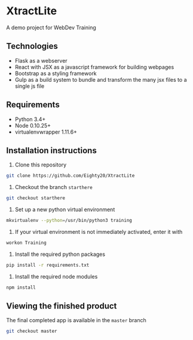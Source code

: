 # XtractLite
A demo project for WebDev Training

## Technologies
- Flask as a webserver
- React with JSX as a javascript framework for building webpages
- Bootstrap as a styling framework
- Gulp as a build system to bundle and transform the many jsx files to a single js file

## Requirements
- Python 3.4+
- Node 0.10.25+
- virtualenvwrapper 1.11.6+

## Installation instructions
1. Clone this repository
```bash
git clone https://github.com/Eighty20/XtractLite
```
1. Checkout the branch `starthere`
```bash
git checkout starthere
```
1. Set up a new python virtual environment
```bash
mkvirtualenv --python=/usr/bin/python3 training
```
1. If your virtual environment is not immediately activated, enter it with
```bash
workon Training
```
1. Install the required python packages
```bash
pip install -r requirements.txt
```
1. Install the required node modules
```bash
npm install
```

## Viewing the finished product
The final completed app is available in the `master` branch
```bash
git checkout master
```
